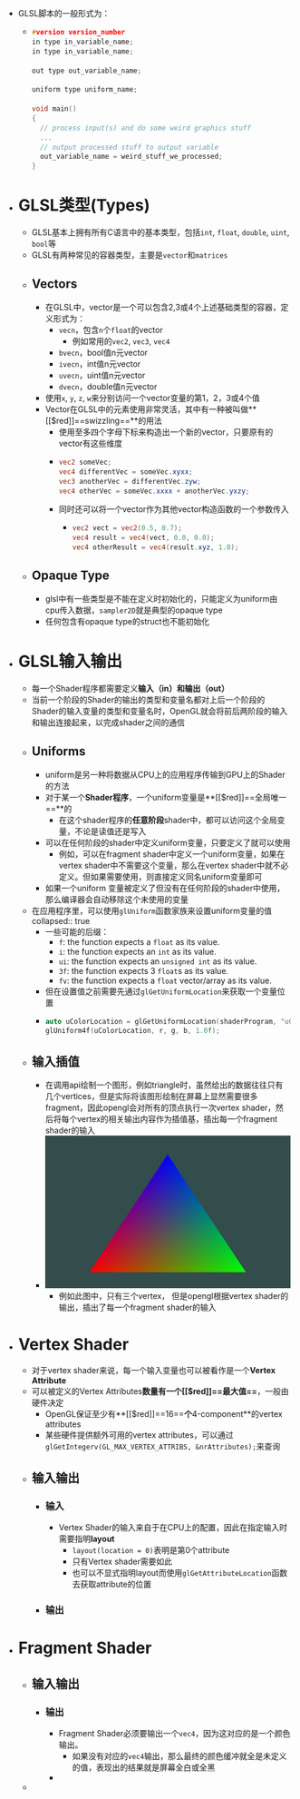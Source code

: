 - GLSL脚本的一般形式为：
	- ```C
	  #version version_number
	  in type in_variable_name;
	  in type in_variable_name;
	  
	  out type out_variable_name;
	    
	  uniform type uniform_name;
	    
	  void main()
	  {
	    // process input(s) and do some weird graphics stuff
	    ...
	    // output processed stuff to output variable
	    out_variable_name = weird_stuff_we_processed;
	  }
	  ```
- # GLSL类型(Types)
	- GLSL基本上拥有所有C语言中的基本类型，包括`int`, `float`, `double`, `uint`, `bool`等
	- GLSL有两种常见的容器类型，主要是`vector`和`matrices`
	- ## Vectors
		- 在GLSL中，vector是一个可以包含2,3或4个上述基础类型的容器，定义形式为：
			- `vecn`，包含`n`个`float`的vector
				- 例如常用的`vec2`, `vec3`, `vec4`
			- `bvecn`，bool值n元vector
			- `ivecn`，int值n元vector
			- `uvecn`，uint值n元vector
			- `dvecn`，double值n元vector
		- 使用`x`, `y`, `z`, `w`来分别访问一个vector变量的第1，2，3或4个值
		- Vector在GLSL中的元素使用非常灵活，其中有一种被叫做**[[$red]]==swizzling==**的用法
			- 使用至多四个字母下标来构造出一个新的vector，只要原有的vector有这些维度
			- ```GLSL
			  vec2 someVec;
			  vec4 differentVec = someVec.xyxx;
			  vec3 anotherVec = differentVec.zyw;
			  vec4 otherVec = someVec.xxxx + anotherVec.yxzy;
			  ```
			- 同时还可以将一个vector作为其他vector构造函数的一个参数传入
				- ```GLSL
				  vec2 vect = vec2(0.5, 0.7);
				  vec4 result = vec4(vect, 0.0, 0.0);
				  vec4 otherResult = vec4(result.xyz, 1.0);
				  ```
	- ## Opaque Type
		- glsl中有一些类型是不能在定义时初始化的，只能定义为uniform由cpu传入数据，``sampler2D``就是典型的opaque type
		- 任何包含有opaque type的struct也不能初始化
- # GLSL输入输出
	- 每一个Shader程序都需要定义**输入（in）**和**输出（out）**
	- 当前一个阶段的Shader的输出的类型和变量名都对上后一个阶段的Shader的输入变量的类型和变量名时，OpenGL就会将前后两阶段的输入和输出连接起来，以完成shader之间的通信
	- ## Uniforms
		- uniform是另一种将数据从CPU上的应用程序传输到GPU上的Shader的方法
		- 对于某一个**Shader程序**，一个uniform变量是**[[$red]]==全局唯一==**的
			- 在这个shader程序的**任意阶段**shader中，都可以访问这个全局变量，不论是读值还是写入
		- 可以在任何阶段的shader中定义uniform变量，只要定义了就可以使用
			- 例如，可以在fragment shader中定义一个uniform变量，如果在vertex shader中不需要这个变量，那么在vertex shader中就不必定义。但如果需要使用，则直接定义同名uniform变量即可
		- 如果一个uniform 变量被定义了但没有在任何阶段的shader中使用，那么编译器会自动移除这个未使用的变量
	- 在应用程序里，可以使用``glUniform``函数家族来设置uniform变量的值
	  collapsed:: true
		- 一些可能的后缀：
			- `f`: the function expects a `float` as its value.
			- `i`: the function expects an `int` as its value.
			- `ui`: the function expects an `unsigned int` as its value.
			- `3f`: the function expects 3 `float`s as its value.
			- `fv`: the function expects a `float` vector/array as its value.
		- 但在设置值之前需要先通过`glGetUniformLocation`来获取一个变量位置
		- ```C++
		  auto uColorLocation = glGetUniformLocation(shaderProgram, "uColor");
		  glUniform4f(uColorLocation, r, g, b, 1.0f);
		  ```
	- ## 输入插值
		- 在调用api绘制一个图形，例如triangle时，虽然给出的数据往往只有几个vertices，但是实际将该图形绘制在屏幕上显然需要很多fragment，因此opengl会对所有的顶点执行一次vertex shader，然后将每个vertex的相关输出内容作为插值基，插出每一个fragment shader的输入
		- ![image.png](../assets/image_1745126416535_0.png)
			- 例如此图中，只有三个vertex， 但是opengl根据vertex shader的输出，插出了每一个fragment shader的输入
- # Vertex Shader
	- 对于vertex shader来说，每一个输入变量也可以被看作是一个**Vertex Attribute**
	- 可以被定义的Vertex Attributes**数量有一个[[$red]]==最大值==**，一般由硬件决定
		- OpenGL保证至少有**[[$red]]==16==**个**4-component**的vertex attributes
		- 某些硬件提供额外可用的vertex attributes，可以通过
		  ``glGetIntegerv(GL_MAX_VERTEX_ATTRIBS, &nrAttributes);``来查询
	- ## 输入输出
		- ### 输入
			- Vertex Shader的输入来自于在CPU上的配置，因此在指定输入时需要指明**layout**
				- `layout(location = 0)`表明是第0个attribute
				- 只有Vertex shader需要如此
				- 也可以不显式指明layout而使用`glGetAttributeLocation`函数去获取attribute的位置
		- ### 输出
- # Fragment Shader
	- ## 输入输出
		- ### 输出
			- Fragment Shader必须要输出一个`vec4`，因为这对应的是一个颜色输出。
				- 如果没有对应的`vec4`输出，那么最终的颜色缓冲就全是未定义的值，表现出的结果就是屏幕全白或全黑
			-
	-